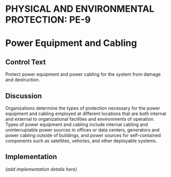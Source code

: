 # PHYSICAL AND ENVIRONMENTAL PROTECTION: PE-9
# Power Equipment and Cabling

## Control Text

Protect power equipment and power cabling for the system from damage and destruction.

## Discussion

Organizations determine the types of protection necessary for the power equipment and cabling employed at different locations that are both internal and external to organizational facilities and environments of operation. Types of power equipment and cabling include internal cabling and uninterruptable power sources in offices or data centers, generators and power cabling outside of buildings, and power sources for self-contained components such as satellites, vehicles, and other deployable systems.

## Implementation

_(add implementation details here)_